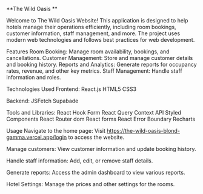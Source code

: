 **The Wild Oasis
**

Welcome to The Wild Oasis Website! This application is designed to help hotels manage their operations efficiently, including room bookings, customer information, staff management, and more. The project uses modern web technologies and follows best practices for web development.

Features
Room Booking: Manage room availability, bookings, and cancellations.
Customer Management: Store and manage customer details and booking history.
Reports and Analytics: Generate reports for occupancy rates, revenue, and other key metrics.
Staff Management: Handle staff information and roles.

Technologies Used
Frontend:
React.js
HTML5
CSS3

Backend:
JSFetch
Supabade

Tools and Libraries:
React Hook Form
React Query
Context API
Styled Components
React Router dom
React forms
React Error Boundary
Recharts

Usage
Navigate to the home page:
Visit https://the-wild-oasis-blond-gamma.vercel.app/login to access the website.

Manage customers:
View customer information and update booking history.

Handle staff information:
Add, edit, or remove staff details.

Generate reports:
Access the admin dashboard to view various reports.

Hotel Settings:
Manage the prices and other settings for the rooms.
